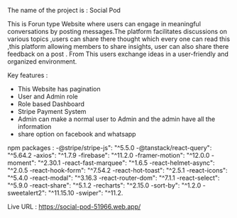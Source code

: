 The name of the project is : Social Pod

This is Forun type Website where users can engage in meaningful conversations by posting messages.The platform facilitates discussions on various topics ,users can share there thought which every one can read this ,this platform allowing members to share insights,
user can also share there feedback on a post .
From This users exchange ideas in a user-friendly and organized environment.

Key features : 
- This Website has pagination
- User and Admin role 
- Role based Dashboard
- Stripe Payment System
- Admin can make a normal user to Admin and the admin have all the information
- share option on facebook and whatsapp

npm packages :
-@stripe/stripe-js": "^5.5.0
-@tanstack/react-query": "^5.64.2
-axios": "^1.7.9
-firebase": "^11.2.0
-framer-motion": "^12.0.0
-moment": "^2.30.1
-react-fast-marquee": "^1.6.5
-react-helmet-async": "^2.0.5
-react-hook-form": "^7.54.2
-react-hot-toast": "^2.5.1
-react-icons": "^5.4.0
-react-modal": "^3.16.3
-react-router-dom": "^7.1.1
-react-select": "^5.9.0
-react-share": "^5.1.2
-recharts": "^2.15.0
-sort-by": "^1.2.0
-sweetalert2": "^11.15.10
-swiper": "^11.2.

Live URL : https://social-pod-51966.web.app/
